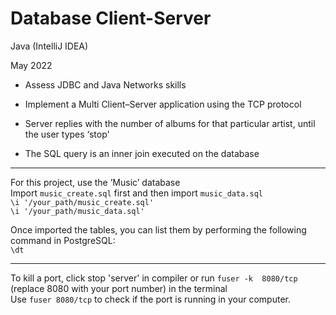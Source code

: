 # Database Client-Server

Java (IntelliJ IDEA)

May 2022
- Assess JDBC and Java Networks skills

- Implement a Multi Client–Server application using the TCP protocol

- Server replies with the number of albums for that particular artist, until the user types ‘stop'

- The SQL query is an inner join executed on the database

---
For this project, use the ’Music’ database
<br> Import `music_create.sql` first and then import `music_data.sql`
<br> `\i '/your_path/music_create.sql'`
<br> `\i '/your_path/music_data.sql'`

Once imported the tables, you can list them by performing the
following command in PostgreSQL:
<br> `\dt`

---
To kill a port, click stop 'server' in compiler or run `fuser -k  8080/tcp` (replace 8080 with your port number) in the terminal<br>
Use `fuser 8080/tcp` to check if the port is running in your computer.
